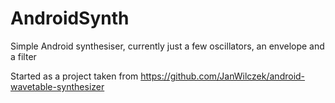 # AndroidSynth
Simple Android synthesiser, currently just a few oscillators, an envelope and a filter

Started as a project taken from https://github.com/JanWilczek/android-wavetable-synthesizer

